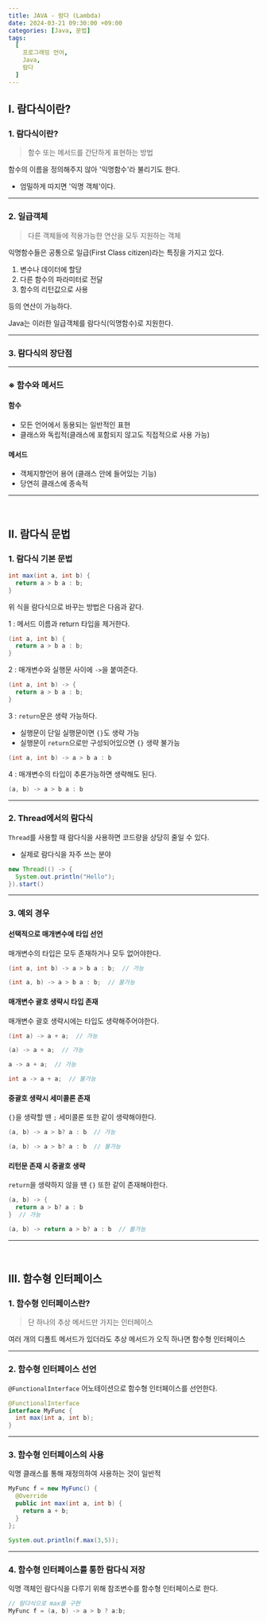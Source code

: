 ```yaml
---
title: JAVA - 람다 (Lambda)
date: 2024-03-21 09:30:00 +09:00
categories: [Java, 문법]
tags:
  [
    프로그래밍 언어,
    Java,
    람다
  ]
---
```


## Ⅰ. 람다식이란?

### 1. 람다식이란?

> 함수 또는 메서드를 간단하게 표현하는 방법

함수의 이름을 정의해주지 않아 '익명함수'라 불리기도 한다.
- 엄밀하게 따지면 '익명 객체'이다.

<hr>

### 2. 일급객체

> 다른 객체들에 적용가능한 연산을 모두 지원하는 객체

익명함수들은 공통으로 일급(First Class citizen)라는 특징을 가지고 있다.

1. 변수나 데이터에 할당
2. 다른 함수의 파라미터로 전달
3. 함수의 리턴값으로 사용

등의 연산이 가능하다.

Java는 이러한 일급객체를 람다식(익명함수)로 지원한다.

<hr>

### 3. 람다식의 장단점

<hr>

### ※ 함수와 메서드

#### 함수

- 모든 언어에서 동용되는 일반적인 표현
- 클래스와 독립적(클래스에 포함되지 않고도 직접적으로 사용 가능)

#### 메서드

- 객체지향언어 용어 (클래스 안에 들어있는 기능)
- 당연히 클래스에 종속적

<hr><br>

## Ⅱ. 람다식 문법

### 1. 람다식 기본 문법

```java
int max(int a, int b) {
  return a > b a : b;
}
```

위 식을 람다식으로 바꾸는 방법은 다음과 같다.

1 : 메서드 이름과 return 타입을 제거한다.

```java
(int a, int b) {
  return a > b a : b;
}
```

2 : 매개변수와 실행문 사이에 `->`을 붙여준다.

```java
(int a, int b) -> {
  return a > b a : b;
}
```

3 : `return`문은 생략 가능하다.
- 실행문이 단일 실행문이면 `{}`도 생략 가능
- 실행문이 `return`으로만 구성되어있으면 `{}` 생략 불가능

```java
(int a, int b) -> a > b a : b
```

4 : 매개변수의 타입이 추론가능하면 생략해도 된다.

```java
(a, b) -> a > b a : b
```

<hr>

### 2. Thread에서의 람다식

`Thread`를 사용할 때 람다식을 사용하면 코드량을 상당히 줄일 수 있다.
- 실제로 람다식을 자주 쓰는 분야

```java
new Thread(() -> {
  System.out.println("Hello");
}).start()
```

<hr>

### 3. 예외 경우

#### 선택적으로 매개변수에 타입 선언

매개변수의 타입은 모두 존재하거나 모두 없어야한다.

```java
(int a, int b) -> a > b a : b;  // 가능

(int a, b) -> a > b a : b;  // 불가능
```

#### 매개변수 괄호 생략시 타입 존재

매개변수 괄호 생략시에는 타입도 생략해주어야한다.

```java
(int a) -> a + a;  // 가능

(a) -> a + a;  // 가능

a -> a + a;  // 가능

int a -> a + a;  // 불가능
```

#### 중괄호 생략시 세미콜론 존재

`{}`을 생략할 땐 `;` 세미콜론 또한 같이 생략해야한다.

```java
(a, b) -> a > b? a : b  // 가능

(a, b) -> a > b? a : b  // 불가능
```

#### 리턴문 존재 시 중괄호 생략

`return`을 생략하지 않을 땐 `{}` 또한 같이 존재해야한다.

```java
(a, b) -> {
  return a > b? a : b
}  // 가능

(a, b) -> return a > b? a : b  // 불가능
```

<hr><br>

## Ⅲ. 함수형 인터페이스

### 1. 함수형 인터페이스란?

> 단 하나의 추상 메서드만 가지는 인터페이스

여러 개의 디폴트 메서드가 있더라도 추상 메서드가 오직 하나면 함수형 인터페이스

<hr>

### 2. 함수형 인터페이스 선언

`@FunctionalInterface` 어노테이션으로 함수형 인터페이스를 선언한다.

```java
@FunctionalInterface
interface MyFunc {
  int max(int a, int b);
}
```

<hr>

### 3. 함수형 인터페이스의 사용

익명 클래스를 통해 재정의하여 사용하는 것이 일반적

```java
MyFunc f = new MyFunc() {
  @Override
  public int max(int a, int b) {
    return a + b;
  }
};

System.out.println(f.max(3,5));
```

<hr>

### 4. 함수형 인터페이스를 통한 람다식 저장

익명 객체인 람다식을 다루기 위해 참조변수를 함수형 인터페이스로 한다.

```java
// 람다식으로 max를 구현
MyFunc f = (a, b) -> a > b ? a:b;
```


